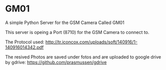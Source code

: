 # GM01
A simple Python Server for the GSM Camera Called GM01

This server is opeing a Port (8710) for the GSM Camera to connect to.

The Protocol used: 
http://tr.iconcox.com/uploads/soft/140916/1-140916014342.pdf

The resived Photos are saved under fotos and are uploaded to google drive by gdrive:
https://github.com/prasmussen/gdrive
